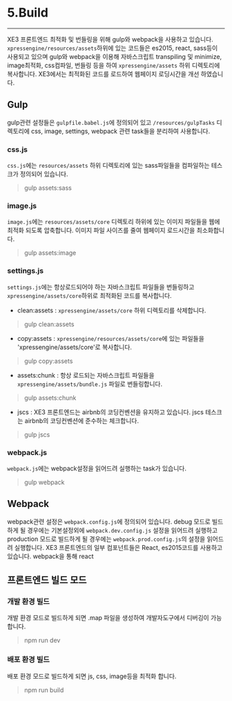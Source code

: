# 5.Build
---
XE3 프론트엔드 최적화 및 번들링을 위해 gulp와 webpack을 사용하고 있습니다. `xpressengine/resources/assets`하위에 있는 코드들은 es2015, react, sass등이 사용되고 있으며 gulp와 webpack을 이용해 자바스크립트 transpiling 및 minimize, image최적화, css컴파일, 번들링 등을 하여 `xpressengine/assets` 하위 디렉토리에 복사합니다. XE3에서는 최적화된 코드를 로드하여 웹페이지 로딩시간을 개선 하였습니다. 

## Gulp
gulp관련 설정들은 `gulpfile.babel.js`에 정의되어 있고 `/resources/gulpTasks` 디렉토리에 css, image, settings, webpack 관련 task들을 분리하여 사용합니다.

### css.js
`css.js`에는 `resources/assets` 하위 디렉토리에 있는 sass파일들을 컴파일하는 테스크가 정의되어 있습니다.
> gulp assets:sass

### image.js
`image.js`에는 `resources/assets/core` 디렉토리 하위에 있는 이미지 파일들을 웹에 최적화 되도록 압축합니다. 이미지 파일 사이즈를 줄여 웹페이지 로드시간을 최소화합니다.
> gulp assets:image

### settings.js
`settings.js`에는 항상로드되어야 하는 자바스크립트 파일들을 번들링하고 `xpressengine/assets/core`하위로 최적화된 코드를 복사합니다. 
* clean:assets : `xpressengine/assets/core` 하위 디렉토리를 삭제합니다.

>gulp clean:assets

* copy:assets : `xpressengine/resources/assets/core`에 있는 파일들을 'xpressengine/assets/core'로 복사합니다.

>gulp copy:assets

* assets:chunk : 항상 로드되는 자바스크립트 파일들을 `xpressengine/assets/bundle.js` 파일로 번들링합니다. 

>gulp assets:chunk

* jscs : XE3 프론트엔드는 airbnb의 코딩컨벤션을 유지하고 있습니다. jscs 테스크는 airbnb의 코딩컨벤션에 준수하는 체크합니다.

>gulp jscs

### webpack.js
`webpack.js`에는 webpack설정을 읽어드려 실행하는 task가 있습니다.
> gulp webpack

## Webpack
webpack관련 설정은 `webpack.config.js`에 정의되어 있습니다. debug 모드로 빌드하게 될 경우에는 기본설정외에 `webpack.dev.config.js` 설정을 읽어드려 실행하고 production 모드로 빌드하게 될 경우에는 `webpack.prod.config.js`의 설정을 읽어드려 실행합니다.
XE3 프론트엔드의 일부 컴포넌트들은 React, es2015코드를 사용하고 있습니다. webpack을 통해 react 

## 프론트엔드 빌드 모드

### 개발 환경 빌드
개발 환경 모드로 빌드하게 되면 .map 파일을 생성하여 개발자도구에서 디버깅이 가능합니다.
> npm run dev

### 배포 환경 빌드
배포 환경 모드로 빌드하게 되면 js, css, image등을 최적화 합니다.
> npm run build
